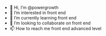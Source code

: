 - 👋 Hi, I’m @powergrowth
- 👀 I’m interested in front end
- 🌱 I’m currently learning front end
- 💞️ I’m looking to collaborate on front end
- 📫 How to reach me front end advanced level

<!---
powergrowth/powergrowth is a ✨ special ✨ repository because its `README.md` (this file) appears on your GitHub profile.
You can click the Preview link to take a look at your changes.
--->
